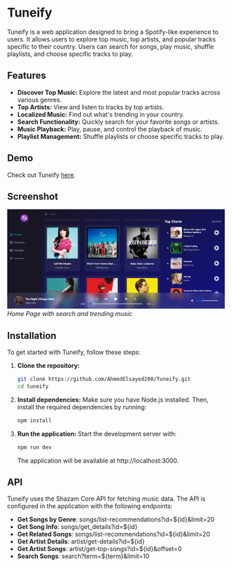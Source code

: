 # Tuneify

Tuneify is a web application designed to bring a Spotify-like experience to users. It allows users to explore top music, top artists, and popular tracks specific to their country. Users can search for songs, play music, shuffle playlists, and choose specific tracks to play.

## Features

- **Discover Top Music:** Explore the latest and most popular tracks across various genres.
- **Top Artists:** View and listen to tracks by top artists.
- **Localized Music:** Find out what's trending in your country.
- **Search Functionality:** Quickly search for your favorite songs or artists.
- **Music Playback:** Play, pause, and control the playback of music.
- **Playlist Management:** Shuffle playlists or choose specific tracks to play.

## Demo

Check out Tuneify [here](https://tuneify-appview.netlify.app/).

## Screenshot

![Home Page](./homepage.PNG)
_Home Page with search and trending music_

## Installation

To get started with Tuneify, follow these steps:

1. **Clone the repository:**

   ```bash
   git clone https://github.com/AhmedElsayed200/Tuneify.git
   cd tuneify
   ```

2. **Install dependencies:**
   Make sure you have Node.js installed. Then, install the required dependencies by running:
   ```bash
   npm install
   ```
3. **Run the application:**
   Start the development server with:
   ```bash
   npm run dev
   ```
   The application will be available at http://localhost:3000.

## API

Tuneify uses the Shazam Core API for fetching music data. The API is configured in the application with the following endpoints:

- **Get Songs by Genre**: songs/list-recommendations?id=${id}&limit=20
- **Get Song Info**: songs/get_details?id=${id}
- **Get Related Songs**: songs/list-recommendations?id=${id}&limit=20
- **Get Artist Details**: artist/get-details?id=${id}
- **Get Artist Songs**: artist/get-top-songs?id=${id}&offset=0
- **Search Songs**: search?term=${term}&limit=10

